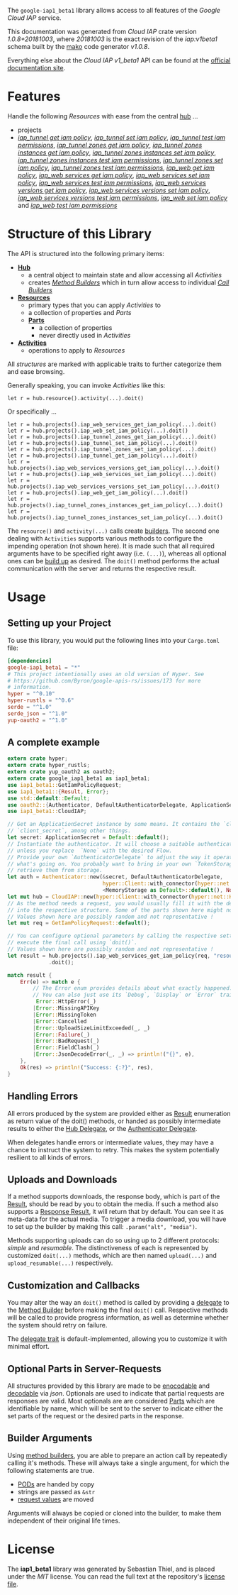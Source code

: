 <!---
DO NOT EDIT !
This file was generated automatically from 'src/mako/api/README.md.mako'
DO NOT EDIT !
-->
The `google-iap1_beta1` library allows access to all features of the *Google Cloud IAP* service.

This documentation was generated from *Cloud IAP* crate version *1.0.8+20181003*, where *20181003* is the exact revision of the *iap:v1beta1* schema built by the [mako](http://www.makotemplates.org/) code generator *v1.0.8*.

Everything else about the *Cloud IAP* *v1_beta1* API can be found at the
[official documentation site](https://cloud.google.com/iap).
# Features

Handle the following *Resources* with ease from the central [hub](https://docs.rs/google-iap1_beta1/1.0.8+20181003/google_iap1_beta1/struct.CloudIAP.html) ... 

* projects
 * [*iap_tunnel get iam policy*](https://docs.rs/google-iap1_beta1/1.0.8+20181003/google_iap1_beta1/struct.ProjectIapTunnelGetIamPolicyCall.html), [*iap_tunnel set iam policy*](https://docs.rs/google-iap1_beta1/1.0.8+20181003/google_iap1_beta1/struct.ProjectIapTunnelSetIamPolicyCall.html), [*iap_tunnel test iam permissions*](https://docs.rs/google-iap1_beta1/1.0.8+20181003/google_iap1_beta1/struct.ProjectIapTunnelTestIamPermissionCall.html), [*iap_tunnel zones get iam policy*](https://docs.rs/google-iap1_beta1/1.0.8+20181003/google_iap1_beta1/struct.ProjectIapTunnelZoneGetIamPolicyCall.html), [*iap_tunnel zones instances get iam policy*](https://docs.rs/google-iap1_beta1/1.0.8+20181003/google_iap1_beta1/struct.ProjectIapTunnelZoneInstanceGetIamPolicyCall.html), [*iap_tunnel zones instances set iam policy*](https://docs.rs/google-iap1_beta1/1.0.8+20181003/google_iap1_beta1/struct.ProjectIapTunnelZoneInstanceSetIamPolicyCall.html), [*iap_tunnel zones instances test iam permissions*](https://docs.rs/google-iap1_beta1/1.0.8+20181003/google_iap1_beta1/struct.ProjectIapTunnelZoneInstanceTestIamPermissionCall.html), [*iap_tunnel zones set iam policy*](https://docs.rs/google-iap1_beta1/1.0.8+20181003/google_iap1_beta1/struct.ProjectIapTunnelZoneSetIamPolicyCall.html), [*iap_tunnel zones test iam permissions*](https://docs.rs/google-iap1_beta1/1.0.8+20181003/google_iap1_beta1/struct.ProjectIapTunnelZoneTestIamPermissionCall.html), [*iap_web get iam policy*](https://docs.rs/google-iap1_beta1/1.0.8+20181003/google_iap1_beta1/struct.ProjectIapWebGetIamPolicyCall.html), [*iap_web services get iam policy*](https://docs.rs/google-iap1_beta1/1.0.8+20181003/google_iap1_beta1/struct.ProjectIapWebServiceGetIamPolicyCall.html), [*iap_web services set iam policy*](https://docs.rs/google-iap1_beta1/1.0.8+20181003/google_iap1_beta1/struct.ProjectIapWebServiceSetIamPolicyCall.html), [*iap_web services test iam permissions*](https://docs.rs/google-iap1_beta1/1.0.8+20181003/google_iap1_beta1/struct.ProjectIapWebServiceTestIamPermissionCall.html), [*iap_web services versions get iam policy*](https://docs.rs/google-iap1_beta1/1.0.8+20181003/google_iap1_beta1/struct.ProjectIapWebServiceVersionGetIamPolicyCall.html), [*iap_web services versions set iam policy*](https://docs.rs/google-iap1_beta1/1.0.8+20181003/google_iap1_beta1/struct.ProjectIapWebServiceVersionSetIamPolicyCall.html), [*iap_web services versions test iam permissions*](https://docs.rs/google-iap1_beta1/1.0.8+20181003/google_iap1_beta1/struct.ProjectIapWebServiceVersionTestIamPermissionCall.html), [*iap_web set iam policy*](https://docs.rs/google-iap1_beta1/1.0.8+20181003/google_iap1_beta1/struct.ProjectIapWebSetIamPolicyCall.html) and [*iap_web test iam permissions*](https://docs.rs/google-iap1_beta1/1.0.8+20181003/google_iap1_beta1/struct.ProjectIapWebTestIamPermissionCall.html)




# Structure of this Library

The API is structured into the following primary items:

* **[Hub](https://docs.rs/google-iap1_beta1/1.0.8+20181003/google_iap1_beta1/struct.CloudIAP.html)**
    * a central object to maintain state and allow accessing all *Activities*
    * creates [*Method Builders*](https://docs.rs/google-iap1_beta1/1.0.8+20181003/google_iap1_beta1/trait.MethodsBuilder.html) which in turn
      allow access to individual [*Call Builders*](https://docs.rs/google-iap1_beta1/1.0.8+20181003/google_iap1_beta1/trait.CallBuilder.html)
* **[Resources](https://docs.rs/google-iap1_beta1/1.0.8+20181003/google_iap1_beta1/trait.Resource.html)**
    * primary types that you can apply *Activities* to
    * a collection of properties and *Parts*
    * **[Parts](https://docs.rs/google-iap1_beta1/1.0.8+20181003/google_iap1_beta1/trait.Part.html)**
        * a collection of properties
        * never directly used in *Activities*
* **[Activities](https://docs.rs/google-iap1_beta1/1.0.8+20181003/google_iap1_beta1/trait.CallBuilder.html)**
    * operations to apply to *Resources*

All *structures* are marked with applicable traits to further categorize them and ease browsing.

Generally speaking, you can invoke *Activities* like this:

```Rust,ignore
let r = hub.resource().activity(...).doit()
```

Or specifically ...

```ignore
let r = hub.projects().iap_web_services_get_iam_policy(...).doit()
let r = hub.projects().iap_web_set_iam_policy(...).doit()
let r = hub.projects().iap_tunnel_zones_get_iam_policy(...).doit()
let r = hub.projects().iap_tunnel_set_iam_policy(...).doit()
let r = hub.projects().iap_tunnel_zones_set_iam_policy(...).doit()
let r = hub.projects().iap_tunnel_get_iam_policy(...).doit()
let r = hub.projects().iap_web_services_versions_get_iam_policy(...).doit()
let r = hub.projects().iap_web_services_set_iam_policy(...).doit()
let r = hub.projects().iap_web_services_versions_set_iam_policy(...).doit()
let r = hub.projects().iap_web_get_iam_policy(...).doit()
let r = hub.projects().iap_tunnel_zones_instances_get_iam_policy(...).doit()
let r = hub.projects().iap_tunnel_zones_instances_set_iam_policy(...).doit()
```

The `resource()` and `activity(...)` calls create [builders][builder-pattern]. The second one dealing with `Activities` 
supports various methods to configure the impending operation (not shown here). It is made such that all required arguments have to be 
specified right away (i.e. `(...)`), whereas all optional ones can be [build up][builder-pattern] as desired.
The `doit()` method performs the actual communication with the server and returns the respective result.

# Usage

## Setting up your Project

To use this library, you would put the following lines into your `Cargo.toml` file:

```toml
[dependencies]
google-iap1_beta1 = "*"
# This project intentionally uses an old version of Hyper. See
# https://github.com/Byron/google-apis-rs/issues/173 for more
# information.
hyper = "^0.10"
hyper-rustls = "^0.6"
serde = "^1.0"
serde_json = "^1.0"
yup-oauth2 = "^1.0"
```

## A complete example

```Rust
extern crate hyper;
extern crate hyper_rustls;
extern crate yup_oauth2 as oauth2;
extern crate google_iap1_beta1 as iap1_beta1;
use iap1_beta1::GetIamPolicyRequest;
use iap1_beta1::{Result, Error};
use std::default::Default;
use oauth2::{Authenticator, DefaultAuthenticatorDelegate, ApplicationSecret, MemoryStorage};
use iap1_beta1::CloudIAP;

// Get an ApplicationSecret instance by some means. It contains the `client_id` and 
// `client_secret`, among other things.
let secret: ApplicationSecret = Default::default();
// Instantiate the authenticator. It will choose a suitable authentication flow for you, 
// unless you replace  `None` with the desired Flow.
// Provide your own `AuthenticatorDelegate` to adjust the way it operates and get feedback about 
// what's going on. You probably want to bring in your own `TokenStorage` to persist tokens and
// retrieve them from storage.
let auth = Authenticator::new(&secret, DefaultAuthenticatorDelegate,
                              hyper::Client::with_connector(hyper::net::HttpsConnector::new(hyper_rustls::TlsClient::new())),
                              <MemoryStorage as Default>::default(), None);
let mut hub = CloudIAP::new(hyper::Client::with_connector(hyper::net::HttpsConnector::new(hyper_rustls::TlsClient::new())), auth);
// As the method needs a request, you would usually fill it with the desired information
// into the respective structure. Some of the parts shown here might not be applicable !
// Values shown here are possibly random and not representative !
let mut req = GetIamPolicyRequest::default();

// You can configure optional parameters by calling the respective setters at will, and
// execute the final call using `doit()`.
// Values shown here are possibly random and not representative !
let result = hub.projects().iap_web_services_get_iam_policy(req, "resource")
             .doit();

match result {
    Err(e) => match e {
        // The Error enum provides details about what exactly happened.
        // You can also just use its `Debug`, `Display` or `Error` traits
         Error::HttpError(_)
        |Error::MissingAPIKey
        |Error::MissingToken
        |Error::Cancelled
        |Error::UploadSizeLimitExceeded(_, _)
        |Error::Failure(_)
        |Error::BadRequest(_)
        |Error::FieldClash(_)
        |Error::JsonDecodeError(_, _) => println!("{}", e),
    },
    Ok(res) => println!("Success: {:?}", res),
}

```
## Handling Errors

All errors produced by the system are provided either as [Result](https://docs.rs/google-iap1_beta1/1.0.8+20181003/google_iap1_beta1/enum.Result.html) enumeration as return value of 
the doit() methods, or handed as possibly intermediate results to either the 
[Hub Delegate](https://docs.rs/google-iap1_beta1/1.0.8+20181003/google_iap1_beta1/trait.Delegate.html), or the [Authenticator Delegate](https://docs.rs/yup-oauth2/*/yup_oauth2/trait.AuthenticatorDelegate.html).

When delegates handle errors or intermediate values, they may have a chance to instruct the system to retry. This 
makes the system potentially resilient to all kinds of errors.

## Uploads and Downloads
If a method supports downloads, the response body, which is part of the [Result](https://docs.rs/google-iap1_beta1/1.0.8+20181003/google_iap1_beta1/enum.Result.html), should be
read by you to obtain the media.
If such a method also supports a [Response Result](https://docs.rs/google-iap1_beta1/1.0.8+20181003/google_iap1_beta1/trait.ResponseResult.html), it will return that by default.
You can see it as meta-data for the actual media. To trigger a media download, you will have to set up the builder by making
this call: `.param("alt", "media")`.

Methods supporting uploads can do so using up to 2 different protocols: 
*simple* and *resumable*. The distinctiveness of each is represented by customized 
`doit(...)` methods, which are then named `upload(...)` and `upload_resumable(...)` respectively.

## Customization and Callbacks

You may alter the way an `doit()` method is called by providing a [delegate](https://docs.rs/google-iap1_beta1/1.0.8+20181003/google_iap1_beta1/trait.Delegate.html) to the 
[Method Builder](https://docs.rs/google-iap1_beta1/1.0.8+20181003/google_iap1_beta1/trait.CallBuilder.html) before making the final `doit()` call. 
Respective methods will be called to provide progress information, as well as determine whether the system should 
retry on failure.

The [delegate trait](https://docs.rs/google-iap1_beta1/1.0.8+20181003/google_iap1_beta1/trait.Delegate.html) is default-implemented, allowing you to customize it with minimal effort.

## Optional Parts in Server-Requests

All structures provided by this library are made to be [enocodable](https://docs.rs/google-iap1_beta1/1.0.8+20181003/google_iap1_beta1/trait.RequestValue.html) and 
[decodable](https://docs.rs/google-iap1_beta1/1.0.8+20181003/google_iap1_beta1/trait.ResponseResult.html) via *json*. Optionals are used to indicate that partial requests are responses 
are valid.
Most optionals are are considered [Parts](https://docs.rs/google-iap1_beta1/1.0.8+20181003/google_iap1_beta1/trait.Part.html) which are identifiable by name, which will be sent to 
the server to indicate either the set parts of the request or the desired parts in the response.

## Builder Arguments

Using [method builders](https://docs.rs/google-iap1_beta1/1.0.8+20181003/google_iap1_beta1/trait.CallBuilder.html), you are able to prepare an action call by repeatedly calling it's methods.
These will always take a single argument, for which the following statements are true.

* [PODs][wiki-pod] are handed by copy
* strings are passed as `&str`
* [request values](https://docs.rs/google-iap1_beta1/1.0.8+20181003/google_iap1_beta1/trait.RequestValue.html) are moved

Arguments will always be copied or cloned into the builder, to make them independent of their original life times.

[wiki-pod]: http://en.wikipedia.org/wiki/Plain_old_data_structure
[builder-pattern]: http://en.wikipedia.org/wiki/Builder_pattern
[google-go-api]: https://github.com/google/google-api-go-client

# License
The **iap1_beta1** library was generated by Sebastian Thiel, and is placed 
under the *MIT* license.
You can read the full text at the repository's [license file][repo-license].

[repo-license]: https://github.com/Byron/google-apis-rsblob/master/LICENSE.md
